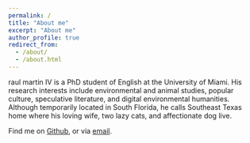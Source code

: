```yaml
---
permalink: /
title: "About me"
excerpt: "About me"
author_profile: true
redirect_from: 
  - /about/
  - /about.html
---
```

raul martin IV is a PhD student of English at the University of Miami. 
His research interests include environmental and animal studies, popular culture, 
speculative literature, and digital environmental humanities. Although temporarily 
located in South Florida, he calls Southeast Texas home where his loving wife, 
two lazy cats, and affectionate dog live.

Find me on [Github](https://github.com/rm4-25), or via [email](rxm1934@miami.edu).
